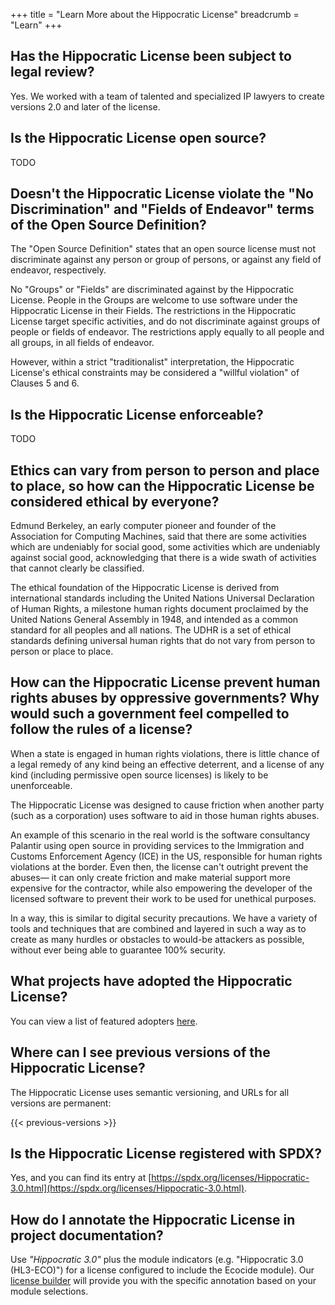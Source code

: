 +++
title = "Learn More about the Hippocratic License"
breadcrumb = "Learn"
+++

## Has the Hippocratic License been subject to legal review?
Yes. We worked with a team of talented and specialized IP lawyers to create versions 2.0 and later of the license.

## Is the Hippocratic License open source?
TODO

## Doesn't the Hippocratic License violate the "No Discrimination" and "Fields of Endeavor" terms of the Open Source Definition?
The "Open Source Definition" states that an open source license must not discriminate against any person or group of persons, or against any field of endeavor, respectively.

No "Groups" or "Fields" are discriminated against by the Hippocratic License. People in the Groups are welcome to use software under the Hippocratic License in their Fields. The restrictions in the Hippocratic License target specific activities, and do not discriminate against groups of people or fields of endeavor. The restrictions apply equally to all people and all groups, in all fields of endeavor.

However, within a strict "traditionalist" interpretation, the Hippocratic License's ethical constraints may be considered a "willful violation" of Clauses 5 and 6.

## Is the Hippocratic License enforceable?
TODO

## Ethics can vary from person to person and place to place, so how can the Hippocratic License be considered ethical by everyone?
Edmund Berkeley, an early computer pioneer and founder of the Association for Computing Machines, said that there are some activities which are undeniably for social good, some activities which are undeniably against social good, acknowledging that there is a wide swath of activities that cannot clearly be classified.

The ethical foundation of the Hippocratic License is derived from international standards including the United Nations Universal Declaration of Human Rights, a milestone human rights document proclaimed by the United Nations General Assembly in 1948, and intended as a common standard for all peoples and all nations. The UDHR is a set of ethical standards defining universal human rights that do not vary from person to person or place to place.

## How can the Hippocratic License prevent human rights abuses by oppressive governments? Why would such a government feel compelled to follow the rules of a license?
When a state is engaged in human rights violations, there is little chance of a legal remedy of any kind being an effective deterrent, and a license of any kind (including permissive open source licenses) is likely to be unenforceable.

The Hippocratic License was designed to cause friction when another party (such as a corporation) uses software to aid in those human rights abuses.

An example of this scenario in the real world is the software consultancy Palantir using open source in providing services to the Immigration and Customs Enforcement Agency (ICE) in the US, responsible for human rights violations at the border. Even then, the license can't outright prevent the abuses— it can only create friction and make material support more expensive for the contractor, while also empowering the developer of the licensed software to prevent their work to be used for unethical purposes.

In a way, this is similar to digital security precautions. We have a variety of tools and techniques that are combined and layered in such a way as to create as many hurdles or obstacles to would-be attackers as possible, without ever being able to guarantee 100% security.

## What projects have adopted the Hippocratic License?
You can view a list of featured adopters [here](/adopters).

## Where can I see previous versions of the Hippocratic License?
The Hippocratic License uses semantic versioning, and URLs for all versions are permanent:

{{< previous-versions >}}

## Is the Hippocratic License registered with SPDX?
Yes, and you can find its entry at [https://spdx.org/licenses/Hippocratic-3.0.html](https://spdx.org/licenses/Hippocratic-3.0.html).

## How do I annotate the Hippocratic License in project documentation?
Use *"Hippocratic 3.0"* plus the module indicators (e.g. "Hippocratic 3.0 (HL3-ECO)") for a license configured to include the Ecocide module). Our [license builder](/build) will provide you with the specific annotation based on your module selections.

